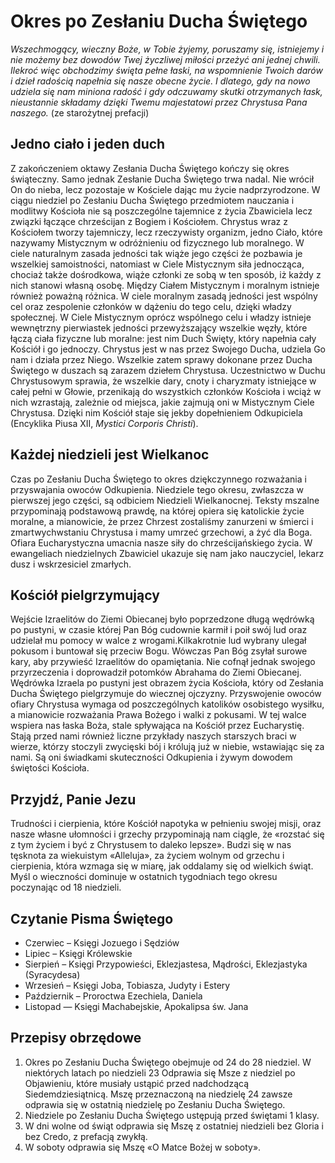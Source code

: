 # Okres po Zesłaniu Ducha Świętego

_Wszechmogący, wieczny Boże, w Tobie żyjemy, poruszamy się, istniejemy i nie możemy bez dowodów Twej życzliwej miłości
przeżyć ani jednej chwili. Ilekroć więc obchodzimy święta pełne łaski, na wspomnienie Twoich darów i dzieł radością
napełnia się nasze obecne życie. I dlatego, gdy na nowo udziela się nam miniona radość i gdy odczuwamy skutki 
otrzymanych łask, nieustannie składamy dzięki Twemu majestatowi przez Chrystusa Pana naszego._ (ze starożytnej prefacji)

## Jedno ciało i jeden duch

Z zakończeniem oktawy Zesłania Ducha Świętego kończy się okres świąteczny. Samo jednak Zesłanie Ducha Świętego trwa 
nadal. Nie wrócił On do nieba, lecz pozostaje w Kościele dając mu życie nadprzyrodzone. W ciągu niedziel po Zesłaniu 
Ducha Świętego przedmiotem nauczania i modlitwy Kościoła nie są poszczególne tajemnice z życia Zbawiciela lecz związki 
łączące chrześcijan z Bogiem i Kościołem. 
Chrystus wraz z Kościołem tworzy tajemniczy, lecz rzeczywisty organizm, jedno Ciało, które nazywamy Mistycznym w 
odróżnieniu od fizycznego lub moralnego.
W ciele naturalnym zasada jedności tak wiąże jego części że pozbawia je wszelkiej samoistności, natomiast w Ciele 
Mistycznym siła jednocząca, chociaż także dośrodkowa, wiąże członki ze sobą w ten sposób, iż każdy z nich stanowi 
własną osobę.
Między Ciałem Mistycznym i moralnym istnieje również poważną różnica. W ciele moralnym zasadą jedności jest wspólny 
cel oraz zespolenie członków w dążeniu do tego celu, dzięki władzy społecznej. W Ciele Mistycznym oprócz wspólnego 
celu i władzy istnieje wewnętrzny pierwiastek jedności przewyższający wszelkie węzły, które łączą ciała fizyczne lub 
moralne: jest nim Duch Święty, który napełnia cały Kościół i go jednoczy. Chrystus jest w nas przez Swojego Ducha, 
udziela Go nam i działa przez Niego. Wszelkie zatem sprawy dokonane przez Ducha Świętego w duszach są zarazem dziełem 
Chrystusa. Uczestnictwo w Duchu Chrystusowym sprawia, że wszelkie dary, cnoty i charyzmaty istniejące w całej pełni w 
Głowie, przenikają do wszystkich członków Kościoła i wciąż w nich wzrastają, zależnie od miejsca, jakie zajmują oni w 
Mistycznym Ciele Chrystusa. Dzięki nim Kościół staje się jekby dopełnieniem Odkupiciela (Encyklika Piusa XII, _Mystici 
Corporis Christi_).

## Każdej niedzieli jest Wielkanoc

Czas po Zesłaniu Ducha Świętego to okres dziękczynnego rozważania i przyswajania owoców Odkupienia. Niedziele tego okresu, 
zwłaszcza w pierwszej jego części, są odbiciem Niedzieli Wielkanocnej. Teksty mszalne przypominają podstawową prawdę, 
na której opiera się katolickie życie moralne, a mianowicie, że przez Chrzest zostaliśmy zanurzeni w śmierci i 
zmartwychwstaniu Chrystusa i mamy umrzeć grzechowi, a żyć dla Boga. Ofiara Eucharystyczna umacnia nasze siły do 
chrześcijańskiego życia. W ewangeliach niedzielnych Zbawiciel ukazuje się nam jako nauczyciel, lekarz dusz i 
wskrzesiciel zmarłych.

## Kościół pielgrzymujący

Wejście Izraelitów do Ziemi Obiecanej było poprzedzone długą wędrówką po pustyni, w czasie której Pan Bóg cudownie 
karmił i poił swój lud oraz udzielał mu pomocy w walce z wrogami.Kilkakrotnie lud wybrany ulegał pokusom i buntował 
się przeciw Bogu. Wówczas Pan Bóg zsyłał surowe kary, aby przywieść Izraelitów do opamiętania. Nie cofnął jednak 
swojego przyrzeczenia i doprowadził potomków Abrahama do Ziemi Obiecanej.
Wędrówka Izraela po pustyni jest obrazem życia Kościoła, który od Zesłania Ducha Świętego pielgrzymuje do wiecznej 
ojczyzny. Przyswojenie owoców ofiary Chrystusa wymaga od poszczególnych katolików osobistego wysiłku, a mianowicie 
rozważania Prawa Bożego i walki z pokusami. W tej walce wspiera nas łaska Boża, stale spływająca na Kościół przez 
Eucharystię. Stają przed nami również liczne przykłady naszych starszych braci w wierze, którzy stoczyli zwycięski 
bój i królują już w niebie, wstawiając się za nami. Są oni świadkami skuteczności Odkupienia i żywym dowodem świętości 
Kościoła.

## Przyjdź, Panie Jezu

Trudności i cierpienia, które Kościół napotyka w pełnieniu swojej misji, oraz nasze własne ułomności i grzechy 
przypominają nam ciągle, że «rozstać się z tym życiem i być z Chrystusem to daleko lepsze». Budzi się w nas tęsknota 
za wiekuistym «Alleluja», za życiem wolnym od grzechu i cierpienia, która wzmaga się w miarę, jak oddalamy się od 
wielkich świąt. Myśl o wieczności dominuje w ostatnich tygodniach tego okresu poczynając od 18 niedzieli. 

## Czytanie Pisma Świętego

* Czerwiec – Księgi Jozuego i Sędziów
* Lipiec – Księgi Królewskie
* Sierpień – Księgi Przypowieści, Eklezjastesa, Mądrości, Eklezjastyka (Syracydesa)
* Wrzesień – Księgi Joba, Tobiasza, Judyty i Estery
* Październik – Proroctwa Ezechiela, Daniela
* Listopad — Księgi Machabejskie, Apokalipsa św. Jana

## Przepisy obrzędowe

1. Okres po Zesłaniu Ducha Świętego obejmuje od 24 do 28 niedziel. W niektórych latach po niedzieli 23 Odprawia się 
Msze z niedziel po Objawieniu, które musiały ustąpić przed nadchodzącą Siedemdziesiątnicą. Mszę przeznaczoną na 
niedzielę 24 zawsze odprawia się w ostatnią niedzielę po Zesłaniu Ducha Świętego. 
2. Niedziele po Zesłaniu Ducha Świętego ustępują przed świętami 1 klasy.
3. W dni wolne od świąt odprawia się Mszę z ostatniej niedzieli bez Gloria i bez Credo, z prefacją zwykłą.
4. W soboty odprawia się Mszę «O Matce Bożej w soboty».